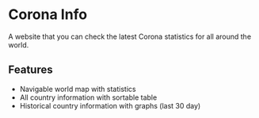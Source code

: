 # Corona Info 

A website that you can check the latest Corona statistics for all around the world.

## Features

- Navigable world map with statistics
- All country information with sortable table
- Historical country information with graphs (last 30 day)
